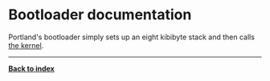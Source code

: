 # Bootloader documentation
Portland's bootloader simply sets up an eight kibibyte stack and then calls [the kernel](kernel).

---
**[Back to index](index)**
